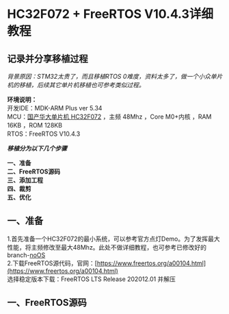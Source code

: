 # HC32F072 + FreeRTOS V10.4.3详细教程 #

## 记录并分享移植过程   ##

*背景原因：STM32太贵了，而且移植RTOS 0难度，资料太多了，做一个小众单片机的移植，后续其它单片机移植也可参考类似过程。*


**环境说明：**  
开发IDE：MDK-ARM Plus ver 5.34  
MCU：[国产华大单片机 HC32F072](https://www.hdsc.com.cn/Category83-1448 "官方资料") ，主频 48Mhz ，Core M0+内核 ，RAM 16KB ，ROM 128KB  
RTOS：FreeRTOS V10.4.3

***移植分为以下几个步骤***

**一、准备**  
**二、FreeRTOS源码**    
**三、添加工程**  
**四、裁剪**  
**五、优化**  


## 一、准备 ##

1.首先准备一个HC32F072的最小系统，可以参考官方点灯Demo。为了发挥最大性能，将主频修改至最大48Mhz。此处不做详细教程，也可参考已修改好的branch-[noOS](https://github.com/zhou-daxia/HC32F072-FreeRTOS/tree/noOS "github")  
2.下载FreeRTOS源代码，官网：[https://www.freertos.org/a00104.html](https://www.freertos.org/a00104.html)  
选择稳定版本下载：FreeRTOS LTS Release 202012.01 并解压

## 一、FreeRTOS源码 ##

